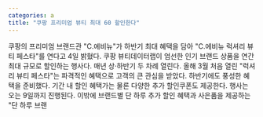 ```yaml
---
categories: a
title: "쿠팡 프리미엄 뷰티 최대 60 할인한다"
---
```

쿠팡의 프리미엄 브랜드관 "C.에비뉴"가 하반기 최대 혜택을 담아 "C.에비뉴 럭셔리 뷰티 페스타"를 연다고 4일 밝혔다. 쿠팡 뷰티데이터랩이 엄선한 인기 브랜드 상품을 연간 최대 규모로 할인하는 행사다. 매년 상·하반기 두 차례 열린다. 올해 3월 처음 열린 "럭셔리 뷰티 페스타"는 파격적인 혜택으로 고객의 큰 관심을 받았다. 하반기에도 풍성한 혜택을 준비했다. 기간 내 할인 혜택가는 물론 다양한 추가 할인쿠폰도 제공한다. 행사는 오는 9일까지 진행된다. 이밖에 브랜드별 단 하루 추가 할인 혜택과 사은품을 제공하는 "단 하루 브랜